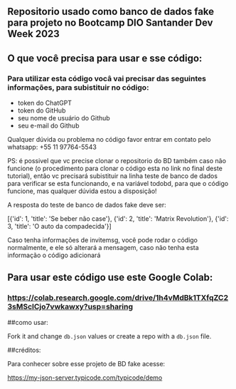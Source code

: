 ## Repositorio usado como banco de dados fake para projeto no Bootcamp DIO Santander Dev Week 2023

## O que você precisa para usar e sse código:

### Para utilizar esta código vocâ vai precisar das seguintes informações, para subistituir no código:

- token do ChatGPT
- token do GitHub
- seu nome de usuário do Github
- seu e-mail do Github

Qualquer dúvida ou problema no código favor entrar em contato pelo whatsapp: +55 11 97764-5543

PS: é possivel que vc precise clonar o repositorio do BD também caso não funcione (o procedimento para clonar o código esta no link no final deste tutorial), então vc precisará subistituir na linha teste de banco de dados para verificar se esta funcionando, e na variável todobd, para que o código funcione, mas qualquer dúvida estou a disposição!

A resposta do teste de banco de dados fake deve ser:

[{'id': 1, 'title': 'Se beber não case'}, {'id': 2, 'title': 'Matrix Revolution'}, {'id': 3, 'title': 'O auto da compadecida'}]

Caso tenha informações de invitemsg, você pode rodar o código normalmente, e ele só alterará a mensagem, caso não tenha esta informação o código adicionará

## Para usar este código use este Google Colab: 

### https://colab.research.google.com/drive/1h4vMdBk1TXfqZC23sMSclCjo7vwkawxy?usp=sharing





##como usar:

Fork it and change `db.json` values or create a repo with a `db.json` file.

##créditos:

Para conhecer sobre esse projeto de BD fake acesse:

https://my-json-server.typicode.com/typicode/demo


